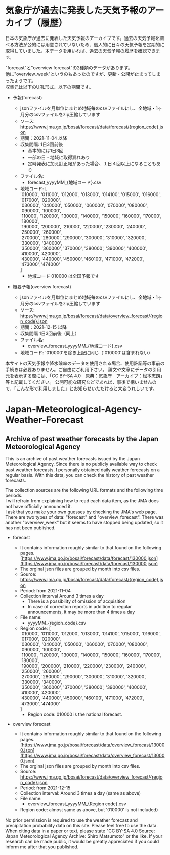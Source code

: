 # 気象庁が過去に発表した天気予報のアーカイブ（履歴）  
日本の気象庁が過去に発表した天気予報のアーカイブです。過去の天気予報を調べる方法が公的には用意されていないため、個人的に日々の天気予報を定期的に取得していました。本データを用いれば、過去の天気予報の履歴を確認できます。

"forecast"と"overview forecast"の2種類のデータがあります。  
他に"overview_week"というのもあったのですが、更新・公開が止まってしまったようです。  
収集元は以下のURL形式、以下の期間です。  

- 予報(forecast)  
  - jsonファイルを月単位にまとめ地域毎のcsvファイルにし、全地域・1ヶ月分のcsvファイルをzip圧縮しています  
  - ソース: https://www.jma.go.jp/bosai/forecast/data/forecast/{region_code}.json  
  - 期間：2021-11-04 以降
  - 収集間隔: 1日3回前後
    - 基本的には1日3回
    - 一部の日・地域に取得漏れあり
    - 定時発表に加え訂正報があった場合、１日４回以上になることもあり   
  - ファイル名:    
    - forecast_yyyyMM_{地域コード}.csv  
  - 地域コード: [  
                '010000',
                '011000', '012000', '013000', '014100', '015000', '016000', '017000', '020000',   
                '030000', '040000', '050000', '060000', '070000', '080000', '090000', '100000',  
                '110000', '120000', '130000', '140000', '150000', '160000', '170000', '180000',  
                '190000', '200000', '210000', '220000', '230000', '240000', '250000', '260000',  
                '270000', '280000', '290000', '300000', '310000', '320000', '330000', '340000',  
                '350000', '360000', '370000', '380000', '390000', '400000', '410000', '420000',  
                '430000', '440000', '450000', '460100', '471000', '472000', '473000', '474000'  
                ]  
    - 地域コード 010000 は全国予報です
   
- 概要予報(overview forecast)  
  - jsonファイルを月単位にまとめ地域毎のcsvファイルにし、全地域・1ヶ月分のcsvファイルをzip圧縮しています  
  - ソース: https://www.jma.go.jp/bosai/forecast/data/overview_forecast/{region_code}.json  
  - 期間：2021-12-15 以降
  - 収集間隔 1日3回前後（同上）   
  - ファイル名:    
    - overview_forecast_yyyyMM_{地域コード}.csv  
  - 地域コード: '010000'を除き上記に同じ（'010000'は含まれない）

本サイトの天気予報や降水確率のデータを使用される場合、使用許諾等の事前の手続きは必要ありません。ご自由にご利用下さい。
論文や文章にデータの引用元を表示する際には、「CC BY-SA 4.0　原典：気象庁　アーカイブ：松本志朗」等と記載してください。
公開可能な研究などであれば、事後で構いませんので、「こんな形で利用しました」とお知らせいただけると大変うれしいです。
  
# Japan-Meteorological-Agency-Weather-Forecast
## Archive of past weather forecasts by the Japan Meteorological Agency  
This is an archive of past weather forecasts issued by the Japan Meteorological Agency. Since there is no publicly available way to check past weather forecasts, I personally obtained daily weather forecasts on a regular basis. With this data, you can check the history of past weather forecasts.

The collection sources are the following URL formats and the following time periods.  
I will refrain from explaining how to read each data item, as the JMA does not have officially announced it.  
I ask that you make your own guesses by checking the JMA's web page.  
There are two types of data: "forecast" and "overview_forecast".
There was another "overview_week" but it seems to have stopped being updated, so it has not been published.

- forecast
  - It contains information roughly similar to that found on the following pages.  
    [https://www.jma.go.jp/bosai/forecast/data/forecast/130000.json](https://www.jma.go.jp/bosai/forecast/data/forecast/130000.json)  
  - The orginal json files are grouped by month into csv files.  
  - Source: https://www.jma.go.jp/bosai/forecast/data/forecast/{region_code}.json  
  - Period: from 2021-11-04   
  - Collection interval Around 3 times a day
    - There is a possibility of omission of acquisition
    - In case of correction reports in addition to regular announcements, it may be more than 4 times a day
  - File name:  
    - yyyyMM_{region_code}.csv  
  - Region code: [  
                '010000',
                '011000', '012000', '013000', '014100', '015000', '016000', '017000', '020000',   
                '030000', '040000', '050000', '060000', '070000', '080000', '090000', '100000',  
                '110000', '120000', '130000', '140000', '150000', '160000', '170000', '180000',  
                '190000', '200000', '210000', '220000', '230000', '240000', '250000', '260000',  
                '270000', '280000', '290000', '300000', '310000', '320000', '330000', '340000',  
                '350000', '360000', '370000', '380000', '390000', '400000', '410000', '420000',  
                '430000', '440000', '450000', '460100', '471000', '472000', '473000', '474000'  
                ]  
    - Region code: 010000 is the national forecast.  

- overview forecast
  - It contains information roughly similar to that found on the following pages.  
    [https://www.jma.go.jp/bosai/forecast/data/overview_forecast/130000.json](https://www.jma.go.jp/bosai/forecast/data/overview_forecast/130000.json)  
  - The orginal json files are grouped by month into csv files.  
  - Source: https://www.jma.go.jp/bosai/forecast/data/overview_forecast/{region_code}.json  
  - Period: from 2021-12-15  
  - Collection interval: Around 3 times a day (same as above)   
  - File name:  
    - overview_forecast_yyyyMM_{Region code}.csv  
  - Region code: almost same as above, but '010000' is not included）

No prior permission is required to use the weather forecast and precipitation probability data on this site. Please feel free to use the data. 
When citing data in a paper or text, please state "CC BY-SA 4.0 Source: Japan Meteorological Agency Archive: Shiro Matsumoto" or the like. 
If your research can be made public, it would be greatly appreciated if you could inform me after that you published.
